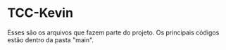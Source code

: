 # TCC-Kevin

Esses são os arquivos que fazem parte do projeto. Os principais códigos estão dentro da pasta "main".
